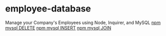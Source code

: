 # employee-database

Manage your Company's Employees using Node, Inquirer, and MySQL
[npm mysql DELETE](https://www.w3schools.com/nodejs/nodejs_mysql_delete.asp)
[npm mysql INSERT](https://www.w3schools.com/nodejs/nodejs_mysql_insert.asp)
[npm mysql JOIN](https://www.w3schools.com/nodejs/nodejs_mysql_join.asp)
